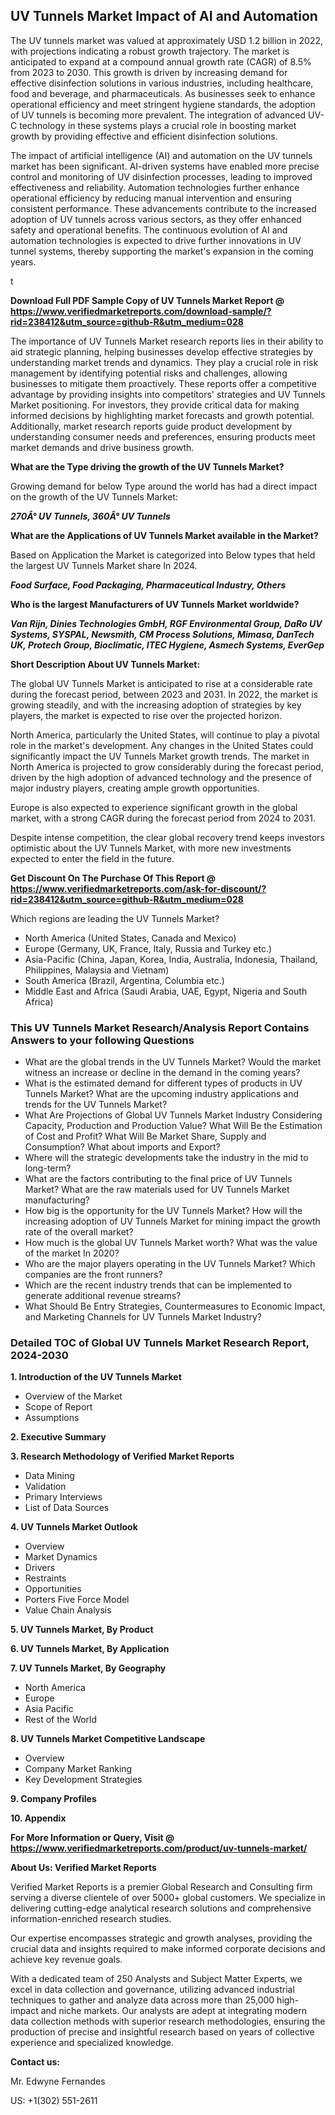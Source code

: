 <h2>UV Tunnels Market Impact of AI and Automation</h2><p>The UV tunnels market was valued at approximately USD 1.2 billion in 2022, with projections indicating a robust growth trajectory. The market is anticipated to expand at a compound annual growth rate (CAGR) of 8.5% from 2023 to 2030. This growth is driven by increasing demand for effective disinfection solutions in various industries, including healthcare, food and beverage, and pharmaceuticals. As businesses seek to enhance operational efficiency and meet stringent hygiene standards, the adoption of UV tunnels is becoming more prevalent. The integration of advanced UV-C technology in these systems plays a crucial role in boosting market growth by providing effective and efficient disinfection solutions.</p><p>The impact of artificial intelligence (AI) and automation on the UV tunnels market has been significant. AI-driven systems have enabled more precise control and monitoring of UV disinfection processes, leading to improved effectiveness and reliability. Automation technologies further enhance operational efficiency by reducing manual intervention and ensuring consistent performance. These advancements contribute to the increased adoption of UV tunnels across various sectors, as they offer enhanced safety and operational benefits. The continuous evolution of AI and automation technologies is expected to drive further innovations in UV tunnel systems, thereby supporting the market's expansion in the coming years.</p>t</p><p id="" class=""><strong>Download Full PDF Sample Copy of UV Tunnels Market Report @ <a href="https://www.verifiedmarketreports.com/download-sample/?rid=238412&utm_source=github-R&utm_medium=028" target="_blank">https://www.verifiedmarketreports.com/download-sample/?rid=238412&utm_source=github-R&utm_medium=028</a></strong></p><p>The importance of&nbsp;UV Tunnels Market research reports lies in their ability to aid strategic planning, helping businesses develop effective strategies by understanding market trends and dynamics. They play a crucial role in risk management by identifying potential risks and challenges, allowing businesses to mitigate them proactively. These reports offer a competitive advantage by providing insights into competitors' strategies and UV Tunnels Market positioning. For investors, they provide critical data for making informed decisions by highlighting market forecasts and growth potential. Additionally, market research reports guide product development by understanding consumer needs and preferences, ensuring products meet market demands and drive business growth.</p><p><strong>What are the&nbsp;Type driving the growth of the UV Tunnels Market?</strong></p><p id="" class="">Growing demand for below Type around the world has had a direct impact on the growth of the UV Tunnels Market:</p><em><strong>270Â° UV Tunnels, 360Â° UV Tunnels</strong></em></p><strong>What are the&nbsp;Applications&nbsp;of UV Tunnels Market available in the Market?</strong></p><p id="" class="">Based on Application the Market is categorized into Below types that held the largest UV Tunnels Market share In 2024.</p><em><strong>Food Surface, Food Packaging, Pharmaceutical Industry, Others</strong></em></p><strong>Who is the largest Manufacturers of UV Tunnels Market worldwide?</strong></p><p><em><strong>Van Rijn, Dinies Technologies GmbH, RGF Environmental Group, DaRo UV Systems, SYSPAL, Newsmith, CM Process Solutions, Mimasa, DanTech UK, Protech Group, Bioclimatic, ITEC Hygiene, Asmech Systems, EverGep</strong></em></p><p id="" class=""><strong>Short Description About UV Tunnels Market:</strong></p><p>The global UV Tunnels Market is anticipated to rise at a considerable rate during the forecast period, between 2023 and 2031. In 2022, the market is growing steadily, and with the increasing adoption of strategies by key players, the market is expected to rise over the projected horizon.</p><p>North America, particularly the United States, will continue to play a pivotal role in the market's development. Any changes in the United States could significantly impact the UV Tunnels Market growth trends. The market in North America is projected to grow considerably during the forecast period, driven by the high adoption of advanced technology and the presence of major industry players, creating ample growth opportunities.</p><p>Europe is also expected to experience significant growth in the global market, with a strong CAGR during the forecast period from 2024 to 2031.</p><p>Despite intense competition, the clear global recovery trend keeps investors optimistic about the UV Tunnels Market, with more new investments expected to enter the field in the future.</p><p id="" class=""><strong>Get Discount On The Purchase Of This Report @ <a href="https://www.verifiedmarketreports.com/ask-for-discount/?rid=238412&utm_source=github-R&utm_medium=028" target="_blank">https://www.verifiedmarketreports.com/ask-for-discount/?rid=238412&utm_source=github-R&utm_medium=028</a></strong></p>Which regions are leading the UV Tunnels Market?</p><ul><li>North America (United States, Canada and Mexico)</li><li>Europe (Germany, UK, France, Italy, Russia and Turkey etc.)</li><li>Asia-Pacific (China, Japan, Korea, India, Australia, Indonesia, Thailand, Philippines, Malaysia and Vietnam)</li><li>South America (Brazil, Argentina, Columbia etc.)</li><li>Middle East and Africa (Saudi Arabia, UAE, Egypt, Nigeria and South Africa)</li></ul><h3 id="" class="">This UV Tunnels Market Research/Analysis Report Contains Answers to your following Questions</h3><ul><li>What are the global trends in the UV Tunnels Market? Would the market witness an increase or decline in the demand in the coming years?</li><li>What is the estimated demand for different types of products in UV Tunnels Market? What are the upcoming industry applications and trends for the UV Tunnels Market?</li><li>What Are Projections of Global UV Tunnels Market Industry Considering Capacity, Production and Production Value? What Will Be the Estimation of Cost and Profit? What Will Be Market Share, Supply and Consumption? What about imports and Export?</li><li>Where will the strategic developments take the industry in the mid to long-term?</li><li>What are the factors contributing to the final price of UV Tunnels Market? What are the raw materials used for UV Tunnels Market manufacturing?</li><li>How big is the opportunity for the UV Tunnels Market? How will the increasing adoption of UV Tunnels Market for mining impact the growth rate of the overall market?</li><li>How much is the global UV Tunnels Market worth? What was the value of the market In 2020?</li><li>Who are the major players operating in the UV Tunnels Market? Which companies are the front runners?</li><li>Which are the recent industry trends that can be implemented to generate additional revenue streams?</li><li>What Should Be Entry Strategies, Countermeasures to Economic Impact, and Marketing Channels for UV Tunnels Market Industry?</li></ul><h3 id="" class="">Detailed TOC of Global UV Tunnels Market Research Report, 2024-2030</h3><p id="" class=""><strong>1. Introduction of the UV Tunnels Market</strong></p><ul><li>Overview of the Market</li><li>Scope of Report</li><li>Assumptions</li></ul><p id="" class=""><strong>2. Executive Summary</strong></p><p id="" class=""><strong>3. Research Methodology of Verified Market Reports</strong></p><ul><li>Data Mining</li><li>Validation</li><li>Primary Interviews</li><li>List of Data Sources</li></ul><p id="" class=""><strong>4. UV Tunnels Market Outlook</strong></p><ul><li>Overview</li><li>Market Dynamics</li><li>Drivers</li><li>Restraints</li><li>Opportunities</li><li>Porters Five Force Model</li><li>Value Chain Analysis</li></ul><p id="" class=""><strong>5. UV Tunnels Market, By Product</strong></p><p id="" class=""><strong>6. UV Tunnels Market, By Application</strong></p><p id="" class=""><strong>7. UV Tunnels Market, By Geography</strong></p><ul><li>North America</li><li>Europe</li><li>Asia Pacific</li><li>Rest of the World</li></ul><p id="" class=""><strong>8. UV Tunnels Market Competitive Landscape</strong></p><ul><li>Overview</li><li>Company Market Ranking</li><li>Key Development Strategies</li></ul><p id="" class=""><strong>9. Company Profiles</strong></p><p id="" class=""><strong>10. Appendix</strong></p><p id="" class=""><strong>For More Information or Query, Visit @ <a href="https://www.verifiedmarketreports.com/product/uv-tunnels-market/" target="_blank">https://www.verifiedmarketreports.com/product/uv-tunnels-market/</a></strong></p><p id="" class=""><strong>About Us: Verified Market Reports</strong></p><p id="" class="">Verified Market Reports is a premier Global Research and Consulting firm serving a diverse clientele of over 5000+ global customers. We specialize in delivering cutting-edge analytical research solutions and comprehensive information-enriched research studies.</p><p id="" class="">Our expertise encompasses strategic and growth analyses, providing the crucial data and insights required to make informed corporate decisions and achieve key revenue goals.</p><p id="" class="">With a dedicated team of 250 Analysts and Subject Matter Experts, we excel in data collection and governance, utilizing advanced industrial techniques to gather and analyze data across more than 25,000 high-impact and niche markets. Our analysts are adept at integrating modern data collection methods with superior research methodologies, ensuring the production of precise and insightful research based on years of collective experience and specialized knowledge.</p><p id="" class=""><strong>Contact us:</strong></p><p id="" class="">Mr. Edwyne Fernandes</p><p id="" class="">US: +1(302) 551-2611</p>